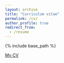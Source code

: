 ```yaml
---
layout: archive
title: "Curriculum vitae"
permalink: /cv/
author_profile: true
redirect_from:
  - /resume
---
```


{% include base_path %}

[My CV](assets/CV-231110.pdf)

